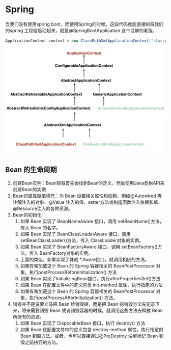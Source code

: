# Spring

当我们没有使用spring boot，而使用Spring的时候，这段代码就能直接的将我们的spring 工程给启动起来，就是@SpringBootApplication 这个注解的老版。
```java
ApplicationContext context = new ClassPathXmlApplicationContext("classpath:applicationfile.xml");
```
![applicationContext 及子类的关系](applicationContextLevel.png)


## Bean 的生命周期
1. 创建Bean实例：Bean容器首先会找到Bean的定义，然后使用Java反射API来创建Bean的实例
2. Bean的属性赋值填充：为 Bean 设置相关属性和依赖，例如@Autowired 等注解注入的对象、@Value 注入的值、setter方法或构造函数注入依赖和值、@Resource注入的各种资源。
3. Bean的初始化
    1. 如果 Bean 实现了 BeanNameAware 接口，调用 setBeanName()方法，传入 Bean 的名字。
    2. 如果 Bean 实现了 BeanClassLoaderAware 接口，调用 setBeanClassLoader()方法，传入 ClassLoader对象的实例。
    3. 如果 Bean 实现了 BeanFactoryAware 接口，调用 setBeanFactory()方法，传入 BeanFactory对象的实例。
    4. 上面的类似，如果实现了其他 *.Aware接口，就调用相应的方法。
    5. 如果有和加载这个 Bean 的 Spring 容器相关的 BeanPostProcessor 对象，执行postProcessBeforeInitialization() 方法
    6. 如果 Bean 实现了InitializingBean接口，执行afterPropertiesSet()方法
    7. 如果 Bean 在配置文件中的定义包含 init-method 属性，执行指定的方法
    8. 如果有和加载这个 Bean 的 Spring 容器相关的 BeanPostProcessor 对象，执行postProcessAfterInitialization() 方法。
4. 销毁并不是说要立马把 Bean 给销毁掉，而是把 Bean 的销毁方法先记录下来，将来需要销毁 Bean 或者销毁容器的时候，就调用这些方法去释放 Bean 所持有的资源。
    1. 如果 Bean 实现了 DisposableBean 接口，执行 destroy() 方法
    2. 如果 Bean 在配置文件中的定义包含 destroy-method 属性，执行指定的 Bean 销毁方法。或者，也可以直接通过@PreDestroy 注解标记 Bean 销毁之前执行的方法。    